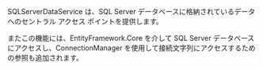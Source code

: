 ﻿SQLServerDataService は、SQL Server データベースに格納されているデータへのセントラル アクセス ポイントを提供します。

またこの機能には、EntityFramework.Core を介して SQL Server データベースにアクセスし、ConnectionManager を使用して接続文字列にアクセスするための参照も追加されます。

